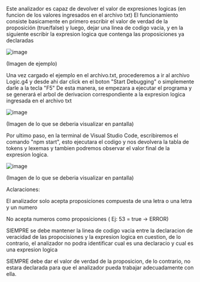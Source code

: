 Este analizador es capaz de devolver el valor de expresiones logicas (en funcion de los valores ingresados en el archivo txt) 
El funcionamiento consiste basicamente en primero escribir el valor de verdad de la proposición (true/false) y luego, dejar una linea de codigo vacia, y en la siguiente escribir la expresion logica que contenga las proposiciones ya declaradas

![image](https://github.com/user-attachments/assets/685236d2-0fe7-4c8d-881b-8da91aa1cadd)

(Imagen de ejemplo) 

Una vez cargado el ejemplo en el archivo.txt, procederemos a ir al archivo Logic.g4 y desde ahi dar click en el boton "Start Debugging" o simplemente darle a la tecla "F5"
De esta manera, se empezara a ejecutar el programa y se generará el arbol de derivacion correspondiente a la expresion logica ingresada en el archivo txt

![image](https://github.com/user-attachments/assets/ccf047d7-d269-402b-b716-326dc454f01a)

(Imagen de lo que se deberia visualizar en pantalla)

Por ultimo paso, en la terminal de Visual Studio Code, escribiremos el comando "npm start", esto ejecutara el codigo y nos devolvera la tabla de tokens y lexemas y tambien podremos observar el valor final de la expresion logica.

![image](https://github.com/user-attachments/assets/d8678967-74b1-49f3-8c9e-dd0f716f1210)

(Imagen de lo que se deberia visualizar en pantalla) 

Aclaraciones: 

El analizador solo acepta proposiciones compuesta de una letra o una letra y un numero

No acepta numeros como proposiciones ( Ej: 53 = true → ERROR) 

SIEMPRE se debe mantener la linea de codigo vacia entre la declaracion de veracidad de las propocisiones y la expresion logica en cuestion, de lo contrario, el analizador no podra identificar cual es una declaracio y cual es una expresion logica

SIEMPRE debe dar el valor de verdad de la proposicion, de lo contrario, no estara declarada para que el analizador pueda trabajar adecuadamente con ella.
